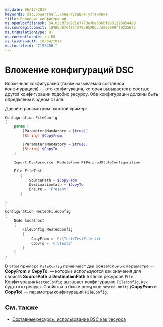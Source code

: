 ```yaml
---
ms.date: 06/12/2017
keywords: dsc,powershell,конфигурация,установка
title: Вложение конфигураций
ms.openlocfilehash: 54162cd72d2d1e7773e3be636bfa681329854498
ms.sourcegitcommit: 18985d07ef024378c8590dc7a983099ff9225672
ms.translationtype: HT
ms.contentlocale: ru-RU
ms.lasthandoff: 10/04/2019
ms.locfileid: "71954561"
---
```

# <a name="nesting-dsc-configurations"></a>Вложение конфигураций DSC

Вложенная конфигурация (также называемая составной конфигурацией) — это конфигурация, которая вызывается в составе другой конфигурации подобно ресурсу.
Обе конфигурации должны быть определены в одном файле.

Давайте рассмотрим простой пример:

```powershell
Configuration FileConfig
{
    param (
        [Parameter(Mandatory = $true)]
        [String] $CopyFrom,

        [Parameter(Mandatory = $true)]
        [String] $CopyTo
    )

    Import-DscResource -ModuleName PSDesiredStateConfiguration

    File FileTest
       {
           SourcePath = $CopyFrom
           DestinationPath = $CopyTo
           Ensure = 'Present'
       }

}

Configuration NestedFileConfig
{
    Node localhost
    {
        FileConfig NestedConfig
        {
            CopyFrom = 'C:\Test\TestFile.txt'
            CopyTo = 'C:\Test2'
        }
    }
}
```

В этом примере `FileConfig` принимает два обязательных параметра — **CopyFrom** и **CopyTo**, — которые используются как значения для свойств **SourcePath** и **DestinationPath** в блоке ресурсов `File`.
Конфигурация `NestedConfig` вызывает конфигурацию `FileConfig`, как будто это ресурс.
Свойства в блоке ресурсов `NestedConfig` (**CopyFrom** и **CopyTo**) — параметры конфигурации `FileConfig`.

## <a name="see-also"></a>См. также

- [Составные ресурсы: использование DSC как ресурса](../resources/authoringResourceComposite.md)